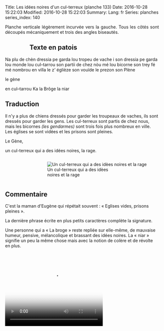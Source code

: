 Title: Les idées noires d'un cul-terreux (planche 133)
Date: 2016-10-28 15:22:03
Modified: 2016-10-28 15:22:03
Summary: 
Lang: fr
Series: planches
series_index: 140

<p style="text-align:justify;">Planche verticale légèrement incurvée
vers la gauche. Tous les côtés sont découpés mécaniquement et trois
des angles biseautés.</p>

<figure class="image-block" style="float: left;">
  <img alt="" src="{static}/images/planche_133.png">
</figure>

## Texte en patois

Na plu de chèn dressia pe garda lou tropeu de vache i son dressia pe
garda lou monde lou cul–tarrou son partii de chez nòu mé lou bicorne
son trey fé mé nombrou en villa le z‘ églièze son vouïde le prezon son
Plène

le gène

en  cul–tarrou Ka la Brôge la niar

## Traduction

Il n'y a plus de chiens dressés pour garder les troupeaux de vaches,
ils sont dressés pour garder les gens. Les cul-terreux sont partis de
chez nous, mais les bicornes *(les gendarmes)* sont trois fois plus
nombreux en ville. Les églises se sont vidées et les prisons sont
pleines.

Le Gène,

un cul-terreux qui a des idées noires, la rage.

<figure class="image-block" style="float: right;">
  <img alt="Un cul-terreux qui a des idèes noires et la rage" src="{static}/images/planche_133_detail_bas_gauche.png">
  <figcaption style="max-width: 200px">Un cul-terreux qui a des idèes noires et la rage</figcaption>
</figure>

<div style="display: table; clear: both;"></div>

## Commentaire

C'est la maman d'Eugène qui répétait souvent : « Eglises vides, prisons pleines ».

La dernière phrase écrite en plus petits caractères complète la signature.

Une personne qui a « La broge » reste repliée sur elle-même, de
mauvaise humeur, pensive, mélancolique et brassant des idées
noires. La « niar » signifie un peu la même chose mais avec la notion
de colère et de révolte en plus.

<video width="320" height="240" controls
  poster="{static}/images/thumbnails/video_133.jpg">
  <source src="https://d1njpgd0ygatdn.cloudfront.net/video_133.mp4" type="video/mp4">
</video>
